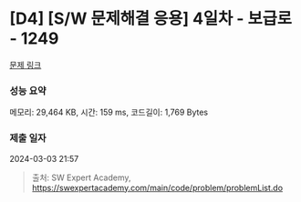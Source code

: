 # [D4] [S/W 문제해결 응용] 4일차 - 보급로 - 1249 

[문제 링크](https://swexpertacademy.com/main/code/problem/problemDetail.do?contestProbId=AV15QRX6APsCFAYD) 

### 성능 요약

메모리: 29,464 KB, 시간: 159 ms, 코드길이: 1,769 Bytes

### 제출 일자

2024-03-03 21:57



> 출처: SW Expert Academy, https://swexpertacademy.com/main/code/problem/problemList.do